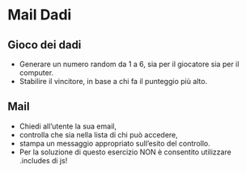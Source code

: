 # Mail Dadi
## Gioco dei dadi
- Generare un numero random da 1 a 6, sia per il giocatore sia per il computer.
- Stabilire il vincitore, in base a chi fa il punteggio più alto.
## Mail
- Chiedi all’utente la sua email,
- controlla che sia nella lista di chi può accedere,
- stampa un messaggio appropriato sull’esito del controllo.
- Per la soluzione di questo esercizio NON è consentito utilizzare .includes di js!